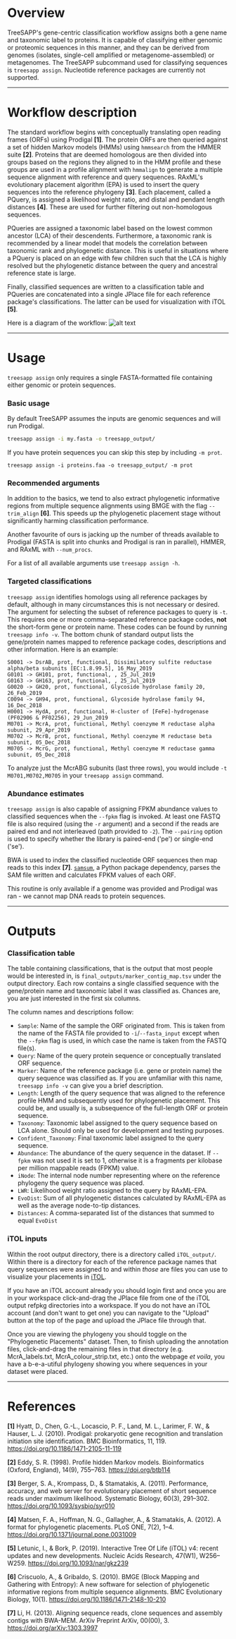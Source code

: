 # Overview

TreeSAPP's gene-centric classification workflow assigns both a gene name and taxonomic label to proteins. It is capable of classifying either genomic or proteomic sequences in this manner, and they can be derived from genomes (isolates, single-cell amplified or metagenome-assembled) or metagenomes. The TreeSAPP subcommand used for classifying sequences is `treesapp assign`. Nucleotide reference packages are currently not supported.

***

# Workflow description

The standard workflow begins with conceptually translating open reading frames (ORFs) using Prodigal **[1]**.
The protein ORFs are then queried against a set of hidden Markov models (HMMs) using `hmmsearch` from the HMMER suite **[2]**. Proteins that are deemed homologous are then divided into groups based on the regions they aligned to in the HMM profile and these groups are used in a profile alignment with `hmmalign` to generate a multiple sequence alignment with reference and query sequences. RAxML's evolutionary placement algorithm (EPA) is used to insert the query sequences into the reference phylogeny **[3]**. Each placement, called a PQuery, is assigned a likelihood weight ratio, and distal and pendant length distances **[4]**. These are used for further filtering out non-homologous sequences.

PQueries are assigned a taxonomic label based on the lowest common ancestor (LCA) of their descendents. Furthermore, a taxonomic rank is recommended by a linear model that models the correlation between taxonomic rank and phylogenetic distance. This is useful in situations where a PQuery is placed on an edge with few children such that the LCA is highly resolved but the phylogenetic distance between the query and ancestral reference state is large.

Finally, classified sequences are written to a classification table and PQueries are concatenated into a single JPlace file for each reference package's classifications. The latter can be used for visualization with iTOL **[5]**.

Here is a diagram of the workflow:
![alt text](https://github.com/hallamlab/TreeSAPP/blob/master/docs/assign_workflow.png)

***

# Usage

`treesapp assign` only requires a single FASTA-formatted file containing either genomic or protein sequences.

### Basic usage

By default TreeSAPP assumes the inputs are genomic sequences and will run Prodigal.

```bash
treesapp assign -i my.fasta -o treesapp_output/
```

If you have protein sequences you can skip this step by including `-m prot`.

```
treesapp assign -i proteins.faa -o treesapp_output/ -m prot
```

### Recommended arguments

In addition to the basics, we tend to also extract phylogenetic informative regions from multiple sequence alignments using BMGE with the flag `--trim_align` **[6]**. This speeds up the phylogenetic placement stage without significantly harming classification performance.

Another favourite of ours is jacking up the number of threads available to Prodigal (FASTA is split into chunks and Prodigal is ran in parallel), HMMER, and RAxML with `--num_procs`.

For a list of all available arguments use `treesapp assign -h`.

### Targeted classifications

`treesapp assign` identifies homologs using all reference packages by default, although in many circumstances this is not necessary or desired. The argument for selecting the subset of reference packages to query is `-t`. This requires one or more comma-separated reference package codes, **not** the short-form gene or protein name. These codes can be found by running `treesapp info -v`. The bottom chunk of standard output lists the gene/protein names mapped to reference package codes, descriptions and other information. Here is an example:

```
S0001 -> DsrAB, prot, functional, Dissimilatory sulfite reductase alpha/beta subunits [EC:1.8.99.5], 16_May_2019
G0101 -> GH101, prot, functional, , 25_Jul_2019
G0163 -> GH163, prot, functional, , 25_Jul_2019
G0020 -> GH20, prot, functional, Glycoside hydrolase family 20, 26_Feb_2019
C0094 -> GH94, prot, functional, Glycoside hydrolase family 94, 16_Dec_2018
H0001 -> HydA, prot, functional, H-cluster of [FeFe]-hydrogenase (PF02906 & PF02256), 29_Jun_2019
M0701 -> McrA, prot, functional, Methyl coenzyme M reductase alpha subunit, 29_Apr_2019
M0702 -> McrB, prot, functional, Methyl coenzyme M reductase beta subunit, 05_Dec_2018
M0705 -> McrG, prot, functional, Methyl coenzyme M reductase gamma subunit, 05_Dec_2018
```

To analyze just the McrABG subunits (last three rows), you would include `-t M0701,M0702,M0705` in your `treesapp assign` command.

### Abundance estimates

`treesapp assign` is also capable of assigning FPKM abundance values to classified sequences when the `--fpkm` flag is invoked. At least one FASTQ file is also required (using the `-r` argument) and a second if the reads are paired end and not interleaved (path provided to `-2`). The `--pairing` option is used to specify whether the library is paired-end ('pe') or single-end ('se').

BWA is used to index the classified nucleotide ORF sequences then map reads to this index **[7]**. [`samsum`](https://github.com/hallamlab/samsum), a Python package dependency, parses the SAM file written and calculates FPKM values of each ORF.

This routine is only available if a genome was provided and Prodigal was ran - we cannot map DNA reads to protein sequences.

***

# Outputs

### Classification table

The table containing classifications, that is the output that most people would be interested in, is `final_outputs/marker_contig_map.tsv` under the output directory. Each row contains a single classified sequence with the gene/protein name and taxonomic label it was classified as. Chances are, you are just interested in the first six columns.

The column names and descriptions follow:

* `Sample`: Name of the sample the ORF originated from. This is taken from the name of the FASTA file provided to `-i`/`--fasta_input` except when the `--fpkm` flag is used, in which case the name is taken from the FASTQ file(s).
* `Query`: Name of the query protein sequence or conceptually translated ORF sequence.
* `Marker`: Name of the reference package (i.e. gene or protein name) the query sequence was classified as. If you are unfamiliar with this name, `treesapp info -v` can give you a brief description.
* `Length`: Length of the query sequence that was aligned to the reference profile HMM and subsequently used for phylogenetic placement. This could be, and usually is, a subsequence of the full-length ORF or protein sequence.
* `Taxonomy`: Taxonomic label assigned to the query sequence based on LCA alone. Should only be used for development and testing purposes.
* `Confident_Taxonomy`: Final taxonomic label assigned to the query sequence.
* `Abundance`: The abundance of the query sequence in the dataset. If `--fpkm` was not used it is set to 1, otherwise it is a fragments per kilobase per million mappable reads (FPKM) value.
* `iNode`: The internal node number representing where on the reference phylogeny the query sequence was placed.
* `LWR`: Likelihood weight ratio assigned to the query by RAxML-EPA.
* `EvoDist`: Sum of all phylogenetic distances calculated by RAxML-EPA as well as the average node-to-tip distances.
* `Distances`: A comma-separated list of the distances that summed to equal `EvoDist`

### iTOL inputs

Within the root output directory, there is a directory called `iTOL_output/`. Within there is a directory for each of the reference package names that query sequences were assigned to and within *those* are files you can use to visualize your placements in [iTOL](https://itol.embl.de/).

If you have an iTOL account already you should login first and once you are in your workspace click-and-drag the JPlace file from one of the iTOL output refpkg directories into a workspace. If you do not have an iTOL account (and don't want to get one) you can navigate to the "Upload" button at the top of the page and upload the JPlace file through that.

Once you are viewing the phylogeny you should toggle on the "Phylogenetic Placements" dataset. Then, to finish uploading the annotation files, click-and-drag the remaining files in that directory (e.g. McrA_labels.txt, McrA_colour_strip.txt, etc.) onto the webpage *et voila*, you have a b-e-a-utiful phylogeny showing you where sequences in your dataset were placed.

***

# References

**[1]** Hyatt, D., Chen, G.-L., Locascio, P. F., Land, M. L., Larimer, F. W., & Hauser, L. J. (2010). Prodigal: prokaryotic gene recognition and translation initiation site identification. BMC Bioinformatics, 11, 119. https://doi.org/10.1186/1471-2105-11-119

**[2]** Eddy, S. R. (1998). Profile hidden Markov models. Bioinformatics (Oxford, England), 14(9), 755–763. https://doi.org/btb114

**[3]** Berger, S. A., Krompass, D., & Stamatakis, A. (2011). Performance, accuracy, and web server for evolutionary placement of short sequence reads under maximum likelihood. Systematic Biology, 60(3), 291–302. https://doi.org/10.1093/sysbio/syr010

**[4]** Matsen, F. A., Hoffman, N. G., Gallagher, A., & Stamatakis, A. (2012). A format for phylogenetic placements. PLoS ONE, 7(2), 1–4. https://doi.org/10.1371/journal.pone.0031009

**[5]** Letunic, I., & Bork, P. (2019). Interactive Tree Of Life (iTOL) v4: recent updates and new developments. Nucleic Acids Research, 47(W1), W256–W259. https://doi.org/10.1093/nar/gkz239

**[6]** Criscuolo, A., & Gribaldo, S. (2010). BMGE (Block Mapping and Gathering with Entropy): A new software for selection of phylogenetic informative regions from multiple sequence alignments. BMC Evolutionary Biology, 10(1). https://doi.org/10.1186/1471-2148-10-210

**[7]** Li, H. (2013). Aligning sequence reads, clone sequences and assembly contigs with BWA-MEM. ArXiv Preprint ArXiv, 00(00), 3. https://doi.org/arXiv:1303.3997
